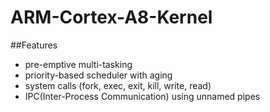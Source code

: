 # ARM-Cortex-A8-Kernel
##Features
- pre-emptive multi-tasking
- priority-based scheduler with aging
- system calls (fork, exec, exit, kill, write, read)
- IPC(Inter-Process Communication) using unnamed pipes

